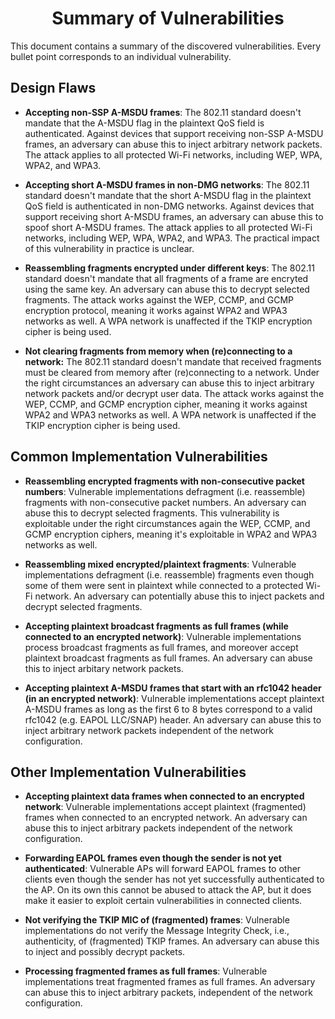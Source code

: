 # <div align="center">Summary of Vulnerabilities</div>

This document contains a summary of the discovered vulnerabilities. Every bullet point corresponds to an individual vulnerability.

## Design Flaws

- **Accepting non-SSP A-MSDU frames**: The 802.11 standard doesn't mandate that the A-MSDU flag in the plaintext QoS field is authenticated. Against devices that support receiving non-SSP A-MSDU frames, an adversary can abuse this to inject arbitrary network packets. The attack applies to all protected Wi-Fi networks, including WEP, WPA, WPA2, and WPA3.

- **Accepting short A-MSDU frames in non-DMG networks**: The 802.11 standard doesn't mandate that the short A-MSDU flag in the plaintext QoS field is authenticated in non-DMG networks. Against devices that support receiving short A-MSDU frames, an adversary can abuse this to spoof short A-MSDU frames. The attack applies to all protected Wi-Fi networks, including WEP, WPA, WPA2, and WPA3. The practical impact of this vulnerability in practice is unclear.

- **Reassembling fragments encrypted under different keys**: The 802.11 standard doesn't mandate that all fragments of a frame are encryted using the same key. An adversary can abuse this to decrypt selected fragments. The attack works against the WEP, CCMP, and GCMP encryption protocol, meaning it works against WPA2 and WPA3 networks as well. A WPA network is unaffected if the TKIP encryption cipher is being used.

- **Not clearing fragments from memory when (re)connecting to a network:** The 802.11 standard doesn't mandate that received fragments must be cleared from memory after (re)connecting to a network. Under the right circumstances an adversary can abuse this to inject arbitrary network packets and/or decrypt user data. The attack works against the WEP, CCMP, and GCMP encryption cipher, meaning it works against WPA2 and WPA3 networks as well. A WPA network is unaffected if the TKIP encryption cipher is being used.

## Common Implementation Vulnerabilities

- **Reassembling encrypted fragments with non-consecutive packet numbers**: Vulnerable implementations defragment (i.e. reassemble) fragments with non-consecutive packet numbers. An adversary can abuse this to decrypt selected fragments. This vulnerability is exploitable under the right circumstances again the WEP, CCMP, and GCMP encryption ciphers, meaning it's exploitable in WPA2 and WPA3 networks as well.

- **Reassembling mixed encrypted/plaintext fragments**: Vulnerable implementations defragment (i.e. reassemble) fragments even though some of them were sent in plaintext while connected to a protected Wi-Fi network. An adversary can potentially abuse this to inject packets and decrypt selected fragments.

- **Accepting plaintext broadcast fragments as full frames (while connected to an encrypted network)**: Vulnerable implementations process broadcast fragments as full frames, and moreover accept plaintext broadcast fragments as full frames. An adversary can abuse this to inject arbitary network packets.

- **Accepting plaintext A-MSDU frames that start with an rfc1042 header (in an encrypted network)**: Vulnerable implementations accept plaintext A-MSDU frames as long as the first 6 to 8 bytes correspond to a valid rfc1042 (e.g. EAPOL LLC/SNAP) header. An adversary can abuse this to inject arbitrary network packets independent of the network configuration.

## Other Implementation Vulnerabilities

- **Accepting plaintext data frames when connected to an encrypted network**: Vulnerable implementations accept plaintext (fragmented) frames when connected to an encrypted network. An adversary can abuse this to inject arbitrary packets independent of the network configuration.

- **Forwarding EAPOL frames even though the sender is not yet authenticated**: Vulnerable APs will forward EAPOL frames to other clients even though the sender has not yet successfully authenticated to the AP. On its own this cannot be abused to attack the AP, but it does make it easier to exploit certain vulnerabilities in connected clients.

- **Not verifying the TKIP MIC of (fragmented) frames**: Vulnerable implementations do not verify the Message Integrity Check, i.e., authenticity, of (fragmented) TKIP frames. An adversary can abuse this to inject and possibly decrypt packets.

- **Processing fragmented frames as full frames**: Vulnerable implementations treat fragmented frames as full frames. An adversary can abuse this to inject arbitrary packets, independent of the network configuration.

